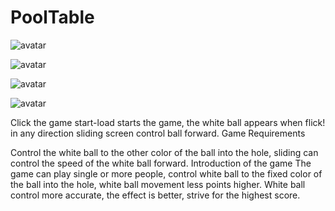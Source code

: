 # PoolTable



![avatar](https://github.com/BitCodeIOS/PoolTable/blob/master/Image/1.png)


![avatar](https://github.com/BitCodeIOS/PoolTable/blob/master/Image/2.png)


![avatar](https://github.com/BitCodeIOS/PoolTable/blob/master/Image/3.png)


![avatar](https://github.com/BitCodeIOS/PoolTable/blob/master/Image/4.png)


Click the game start-load starts the game, the white ball appears when flick! in any direction sliding screen control ball forward.
Game Requirements

Control the white ball to the other color of the ball into the hole, sliding can control the speed of the white ball forward.
Introduction of the game The game can play single or more people, control white ball to the fixed color of the ball into the hole, white ball movement less points higher. White ball control more accurate, the effect is better, strive for the highest score.
